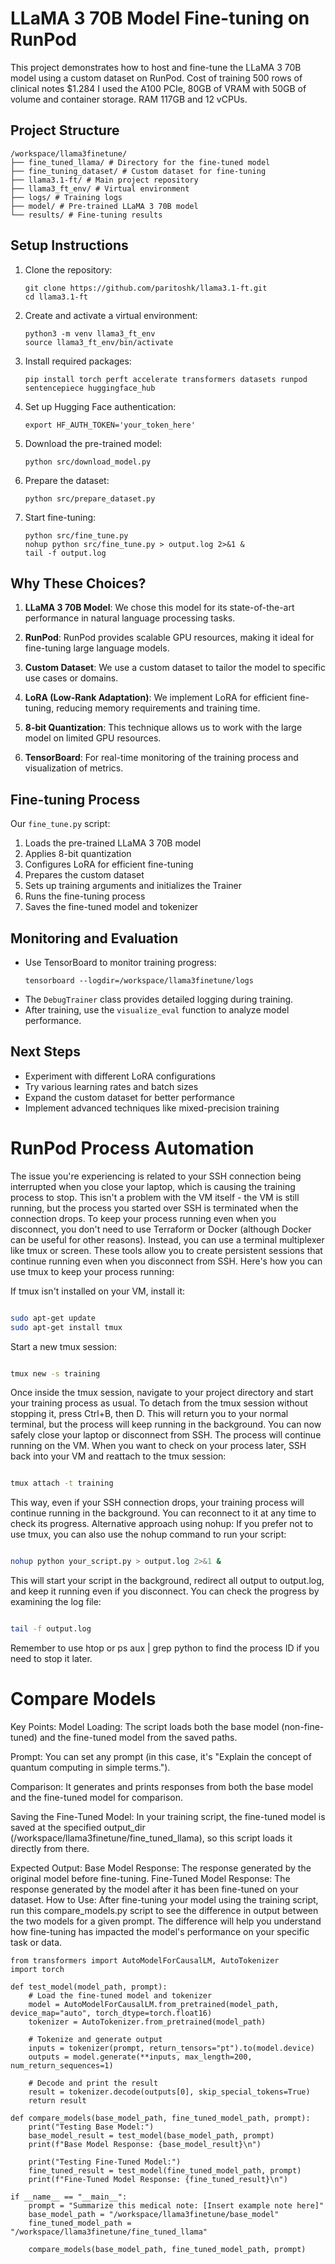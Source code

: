 # LLaMA 3 70B Model Fine-tuning on RunPod

This project demonstrates how to host and fine-tune the LLaMA 3 70B model using a custom dataset on RunPod.
Cost of training 500 rows of clinical notes $1.284 I used the A100 PCIe, 80GB of VRAM with 50GB of volume and container storage. RAM 117GB and 12 vCPUs. 

## Project Structure
```
/workspace/llama3finetune/
├── fine_tuned_llama/ # Directory for the fine-tuned model
├── fine_tuning_dataset/ # Custom dataset for fine-tuning
├── llama3.1-ft/ # Main project repository
├── llama3_ft_env/ # Virtual environment
├── logs/ # Training logs
├── model/ # Pre-trained LLaMA 3 70B model
└── results/ # Fine-tuning results
```


## Setup Instructions

1. Clone the repository:
   ```
   git clone https://github.com/paritoshk/llama3.1-ft.git
   cd llama3.1-ft
   ```

2. Create and activate a virtual environment:
   ```
   python3 -m venv llama3_ft_env
   source llama3_ft_env/bin/activate
   ```

3. Install required packages:
   ```
   pip install torch perft accelerate transformers datasets runpod sentencepiece huggingface_hub
   ```

4. Set up Hugging Face authentication:
   ```
   export HF_AUTH_TOKEN='your_token_here'
   ```

5. Download the pre-trained model:
   ```
   python src/download_model.py
   ```

6. Prepare the dataset:
   ```
   python src/prepare_dataset.py
   ```

7. Start fine-tuning:
   ```
   python src/fine_tune.py
   nohup python src/fine_tune.py > output.log 2>&1 &
   tail -f output.log
   ```

## Why These Choices?

1. **LLaMA 3 70B Model**: We chose this model for its state-of-the-art performance in natural language processing tasks.

2. **RunPod**: RunPod provides scalable GPU resources, making it ideal for fine-tuning large language models.

3. **Custom Dataset**: We use a custom dataset to tailor the model to specific use cases or domains.

4. **LoRA (Low-Rank Adaptation)**: We implement LoRA for efficient fine-tuning, reducing memory requirements and training time.

5. **8-bit Quantization**: This technique allows us to work with the large model on limited GPU resources.

6. **TensorBoard**: For real-time monitoring of the training process and visualization of metrics.

## Fine-tuning Process

Our `fine_tune.py` script:
1. Loads the pre-trained LLaMA 3 70B model
2. Applies 8-bit quantization
3. Configures LoRA for efficient fine-tuning
4. Prepares the custom dataset
5. Sets up training arguments and initializes the Trainer
6. Runs the fine-tuning process
7. Saves the fine-tuned model and tokenizer

## Monitoring and Evaluation

- Use TensorBoard to monitor training progress:
  ```
  tensorboard --logdir=/workspace/llama3finetune/logs
  ```
- The `DebugTrainer` class provides detailed logging during training.
- After training, use the `visualize_eval` function to analyze model performance.

## Next Steps

- Experiment with different LoRA configurations
- Try various learning rates and batch sizes
- Expand the custom dataset for better performance
- Implement advanced techniques like mixed-precision training

# RunPod Process Automation 
The issue you're experiencing is related to your SSH connection being interrupted when you close your laptop, which is causing the training process to stop. This isn't a problem with the VM itself - the VM is still running, but the process you started over SSH is terminated when the connection drops.
To keep your process running even when you disconnect, you don't need to use Terraform or Docker (although Docker can be useful for other reasons). Instead, you can use a terminal multiplexer like tmux or screen. These tools allow you to create persistent sessions that continue running even when you disconnect from SSH.
Here's how you can use tmux to keep your process running:

If tmux isn't installed on your VM, install it:
```bash

sudo apt-get update
sudo apt-get install tmux

```

Start a new tmux session:
```bash

tmux new -s training

```

Once inside the tmux session, navigate to your project directory and start your training process as usual.
To detach from the tmux session without stopping it, press Ctrl+B, then D. This will return you to your normal terminal, but the process will keep running in the background.
You can now safely close your laptop or disconnect from SSH. The process will continue running on the VM.
When you want to check on your process later, SSH back into your VM and reattach to the tmux session:

```bash

tmux attach -t training

```



This way, even if your SSH connection drops, your training process will continue running in the background. You can reconnect to it at any time to check its progress.
Alternative approach using nohup:
If you prefer not to use tmux, you can also use the nohup command to run your script:

```bash

nohup python your_script.py > output.log 2>&1 &

```

This will start your script in the background, redirect all output to output.log, and keep it running even if you disconnect. You can check the progress by examining the log file:

```bash

tail -f output.log

```

Remember to use htop or ps aux | grep python to find the process ID if you need to stop it later.

# Compare Models

Key Points:
Model Loading: The script loads both the base model (non-fine-tuned) and the fine-tuned model from the saved paths.

Prompt: You can set any prompt (in this case, it's "Explain the concept of quantum computing in simple terms.").

Comparison: It generates and prints responses from both the base model and the fine-tuned model for comparison.

Saving the Fine-Tuned Model: In your training script, the fine-tuned model is saved at the specified output_dir (/workspace/llama3finetune/fine_tuned_llama), so this script loads it directly from there.

Expected Output:
Base Model Response: The response generated by the original model before fine-tuning.
Fine-Tuned Model Response: The response generated by the model after it has been fine-tuned on your dataset.
How to Use:
After fine-tuning your model using the training script, run this compare_models.py script to see the difference in output between the two models for a given prompt. The difference will help you understand how fine-tuning has impacted the model's performance on your specific task or data.










```
from transformers import AutoModelForCausalLM, AutoTokenizer
import torch

def test_model(model_path, prompt):
    # Load the fine-tuned model and tokenizer
    model = AutoModelForCausalLM.from_pretrained(model_path, device_map="auto", torch_dtype=torch.float16)
    tokenizer = AutoTokenizer.from_pretrained(model_path)

    # Tokenize and generate output
    inputs = tokenizer(prompt, return_tensors="pt").to(model.device)
    outputs = model.generate(**inputs, max_length=200, num_return_sequences=1)
    
    # Decode and print the result
    result = tokenizer.decode(outputs[0], skip_special_tokens=True)
    return result

def compare_models(base_model_path, fine_tuned_model_path, prompt):
    print("Testing Base Model:")
    base_model_result = test_model(base_model_path, prompt)
    print(f"Base Model Response: {base_model_result}\n")

    print("Testing Fine-Tuned Model:")
    fine_tuned_result = test_model(fine_tuned_model_path, prompt)
    print(f"Fine-Tuned Model Response: {fine_tuned_result}\n")

if __name__ == "__main__":
    prompt = "Summarize this medical note: [Insert example note here]"
    base_model_path = "/workspace/llama3finetune/base_model"
    fine_tuned_model_path = "/workspace/llama3finetune/fine_tuned_llama"
    
    compare_models(base_model_path, fine_tuned_model_path, prompt)
```